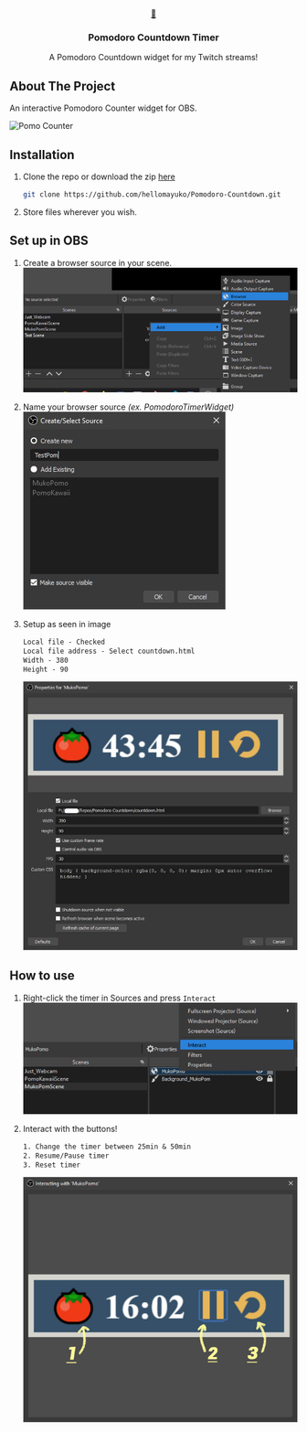 
<br />
<p align="center">
  <a href="https://github.com/hellomayuko/Pomodoro-Countdown">
    🍅
  </a>

  <h3 align="center">Pomodoro Countdown Timer</h3>

  <p align="center">
    A Pomodoro Countdown widget for my Twitch streams!
  </p>
</p>

## About The Project

An interactive Pomodoro Counter widget for OBS.

![Pomo Counter](Design.png)

## Installation

1. Clone the repo or download the zip [here](https://github.com/hellomayuko/Pomodoro-Countdown/archive/master.zip)

   ```sh
   git clone https://github.com/hellomayuko/Pomodoro-Countdown.git
   ```
  
2. Store files wherever you wish.

## Set up in OBS

1. Create a browser source in your scene.
![01 -  Create Browser Source](readme/01_Create_Browser_Source.jpg)

2. Name your browser source *(ex. PomodoroTimerWidget)*
![02 - Name Browser Source](readme/02_Name_Browser_Source.jpg)

3. Setup as seen in image
    ```
    Local file - Checked
    Local file address - Select countdown.html
    Width - 380
    Height - 90
    ```
    ![03 - Setup Browser Source](readme/03_Setup.jpg)

## How to use

1. Right-click the timer in Sources and press `Interact`
![Interact with Widget](readme/04_Interact.jpg)

2. Interact with the buttons!
   ```
   1. Change the timer between 25min & 50min
   2. Resume/Pause timer
   3. Reset timer
   ```
   ![Interact buttons](readme/05_Interact_Buttons.jpg)